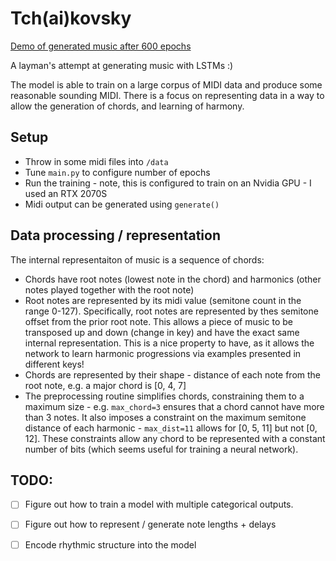 # Tch(ai)kovsky

[Demo of generated music after 600 epochs](https://github.com/NickTikhonov/tchaikovsky/releases/download/0.1.0/sample.mp3)

A layman's attempt at generating music with LSTMs :) 

The model is able to train on a large corpus of MIDI data and produce some reasonable sounding MIDI.
There is a focus on representing data in a way to allow the generation of chords, and learning of harmony.

## Setup
* Throw in some midi files into `/data`
* Tune `main.py` to configure number of epochs
* Run the training - note, this is configured to train on an Nvidia GPU - I used an RTX 2070S
* Midi output can be generated using `generate()`

## Data processing / representation
The internal representaiton of music is a sequence of chords:
* Chords have root notes (lowest note in the chord) and harmonics (other notes played together with the root note)
* Root notes are represented by its midi value (semitone count in the range 0-127). Specifically, root notes are represented by thes semitone offset from the prior root note. This allows a piece of music to be transposed up and down (change in key) and have the exact same internal representation. This is a nice property to have, as it allows the network to learn harmonic progressions via examples presented in different keys!
* Chords are represented by their shape - distance of each note from the root note, e.g. a major chord is [0, 4, 7]
* The preprocessing routine simplifies chords, constraining them to a maximum size - e.g. `max_chord=3` ensures that a chord cannot have more than 3 notes. It also imposes a constraint on the maximum semitone distance of each harmonic - `max_dist=11` allows for [0, 5, 11] but not [0, 12]. These constraints allow any chord to be represented with a constant number of bits (which seems useful for training a neural network).

## TODO:
- [ ] Figure out how to train a model with multiple categorical outputs.
- [ ] Figure out how to represent / generate note lengths + delays
- [ ] Encode rhythmic structure into the model



